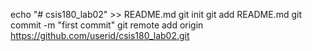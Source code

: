 echo "# csis180_lab02" >> README.md
git init
git add README.md
git commit -m "first commit"
git remote add origin https://github.com/userid/csis180_lab02.git
